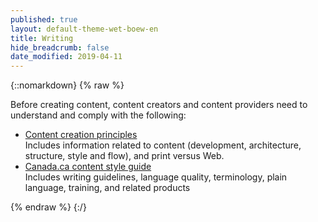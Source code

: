 ```yaml
---
published: true
layout: default-theme-wet-boew-en
title: Writing
hide_breadcrumb: false
date_modified: 2019-04-11
---
```

{::nomarkdown}
{% raw %}
<p>Before creating content, content creators and content providers need to understand and comply with the following: </p>
  <ul class="lst-spcd">
    <li><a href="prncpls-en.html">Content creation principles</a><br>
      Includes information related to content (development, architecture, structure, style and flow), and print versus Web.</li>
    <li><a href="https://www.tbs-sct.gc.ca/hgw-cgf/oversight-surveillance/communications/csc-grc-eng.asp">Canada.ca content style guide</a><br>
      Includes writing guidelines, language quality, terminology, plain language, training, and related products</li>
  </ul>
{% endraw %}
{:/}
